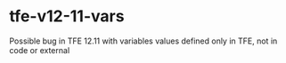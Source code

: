 # tfe-v12-11-vars
Possible bug in TFE 12.11 with variables values defined only in TFE, not in code or external
